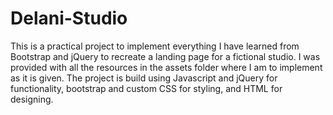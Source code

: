 # Delani-Studio
This is a practical project to implement everything I have learned from Bootstrap and jQuery to recreate a landing page for a fictional studio. I was provided with all the resources in the assets folder where I am to implement as it is given. The project is build using Javascript and jQuery for functionality, bootstrap and custom CSS for styling, and HTML for designing. 
